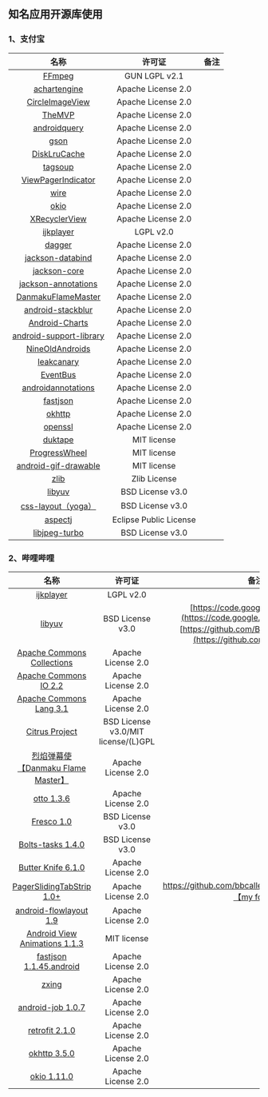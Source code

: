 ## 知名应用开源库使用


### 1、支付宝
名称|许可证|备注
:-:|:----:|:--:
[FFmpeg](https://github.com/FFmpeg/FFmpeg)|GUN LGPL v2.1|
[achartengine](https://github.com/ddanny/achartengine)|Apache License 2.0|
[CircleImageView](https://github.com/hdodenhof/CircleImageView)|Apache License 2.0|
[TheMVP](https://github.com/kymjs/TheMVP)|Apache License 2.0|
[androidquery](https://github.com/androidquery/androidquery)|Apache License 2.0|
[gson](https://github.com/google/gson)|Apache License 2.0|
[DiskLruCache](https://github.com/JakeWharton/DiskLruCache)|Apache License 2.0|
[tagsoup](https://github.com/jukka/tagsoup)|Apache License 2.0|
[ViewPagerIndicator](https://github.com/JakeWharton/ViewPagerIndicator)|Apache License 2.0|
[wire](https://github.com/square/wire)|Apache License 2.0|
[okio](https://github.com/square/okio)|Apache License 2.0|
[XRecyclerView](https://github.com/XRecyclerView/XRecyclerView)|Apache License 2.0|
[ijkplayer](https://github.com/Bilibili/ijkplayer)|LGPL v2.0|
[dagger](https://github.com/google/dagger)|Apache License 2.0|
[jackson-databind](https://github.com/FasterXML/jackson-databind)|Apache License 2.0|
[jackson-core](https://github.com/FasterXML/jackson-core)|Apache License 2.0|
[jackson-annotations](https://github.com/FasterXML/jackson-annotations)|Apache License 2.0|
[DanmakuFlameMaster](https://github.com/Bilibili/DanmakuFlameMaster)|Apache License 2.0|
[android-stackblur](https://github.com/kikoso/android-stackblur)|Apache License 2.0|
[Android-Charts](https://github.com/limccn/Android-Charts)|Apache License 2.0|
[android-support-library](#)|Apache License 2.0|
[NineOldAndroids](https://github.com/JakeWharton/NineOldAndroids)|Apache License 2.0|
[leakcanary](https://github.com/square/leakcanary)|Apache License 2.0|
[EventBus](https://github.com/greenrobot/EventBus)|Apache License 2.0|
[androidannotations](https://github.com/androidannotations/androidannotations)|Apache License 2.0|
[fastjson](https://github.com/alibaba/fastjson)|Apache License 2.0|
[okhttp](https://github.com/square/okhttp)|Apache License 2.0|
[openssl](https://github.com/openssl/openssl)|Apache License 2.0|
[duktape](https://github.com/svaarala/duktape)|MIT license|
[ProgressWheel](https://github.com/Todd-Davies/ProgressWheel)|MIT license|
[android-gif-drawable](https://github.com/koral--/android-gif-drawable)|MIT license|
[zlib](https://github.com/madler/zlib)|Zlib License|
[libyuv](https://github.com/Bilibili/libyuv)|BSD License v3.0|
[css-layout（yoga）](https://github.com/facebook/yoga)|BSD License v3.0|
[aspectj](https://github.com/eclipse/org.aspectj)|Eclipse Public License|
[libjpeg-turbo](https://github.com/libjpeg-turbo/libjpeg-turbo)|BSD License v3.0|


### 2、哔哩哔哩
名称|许可证|备注
:-:|:----:|:--:
[ijkplayer](https://github.com/Bilibili/ijkplayer)|LGPL v2.0|
[libyuv](https://github.com/Bilibili/libyuv)|BSD License v3.0|[https://code.google.com/p/libyuv](https://code.google.com/p/libyuv) ---     [https://github.com/Bilibili/libyuv（fork）](https://github.com/Bilibili/libyuv)
[Apache Commons Collections](https://github.com/apache/commons-collections)|Apache License 2.0|
[Apache Commons IO 2.2](https://github.com/apache/commons-io)|Apache License 2.0|
[Apache Commons Lang 3.1](https://github.com/apache/commons-lang)|Apache License 2.0|
[Citrus Project](http://citrus.bsdclub.org/)|BSD License v3.0/MIT license/(L)GPL|
[烈焰弹幕使【Danmaku Flame Master】](https://github.com/Bilibili/DanmakuFlameMaster)|Apache License 2.0|
[otto 1.3.6](https://github.com/square/otto)|Apache License 2.0|
[Fresco 1.0](https://github.com/facebook/fresco)|BSD License v3.0|
[Bolts-tasks 1.4.0](https://github.com/BoltsFramework/Bolts-Android)|BSD License v3.0|
[Butter Knife 6.1.0](https://github.com/JakeWharton/butterknife)|Apache License 2.0|
[PagerSlidingTabStrip 1.0+](https://github.com/astuetz/PagerSlidingTabStrip)|Apache License 2.0|[https://github.com/bbcallen/PagerSlidingTabStrip【my fork】](https://github.com/bbcallen/PagerSlidingTabStrip)
[android-flowlayout 1.9](https://github.com/ApmeM/android-flowlayout)|Apache License 2.0|
[Android View Animations 1.1.3](https://github.com/daimajia/AndroidViewAnimations)|MIT license|
[fastjson 1.1.45.android](https://github.com/alibaba/fastjson)|Apache License 2.0|
[zxing](https://github.com/zxing/zxing)|Apache License 2.0|
[android-job 1.0.7](https://github.com/evernote/android-job)|Apache License 2.0|
[retrofit 2.1.0](https://github.com/square/retrofit)|Apache License 2.0|
[okhttp 3.5.0](https://github.com/square/okhttp)|Apache License 2.0|
[okio 1.11.0](https://github.com/square/okio)|Apache License 2.0|
